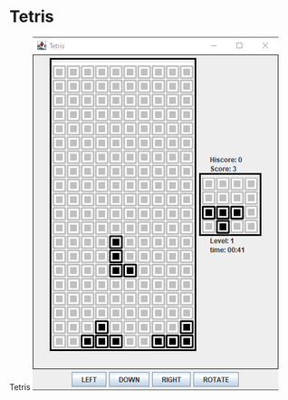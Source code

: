 # Tetris
Tetris
![Alt text](https://github.com/DjukicBogdan/Tetris/blob/main/Tetris/Tetris.png?raw=true "Tetris")
